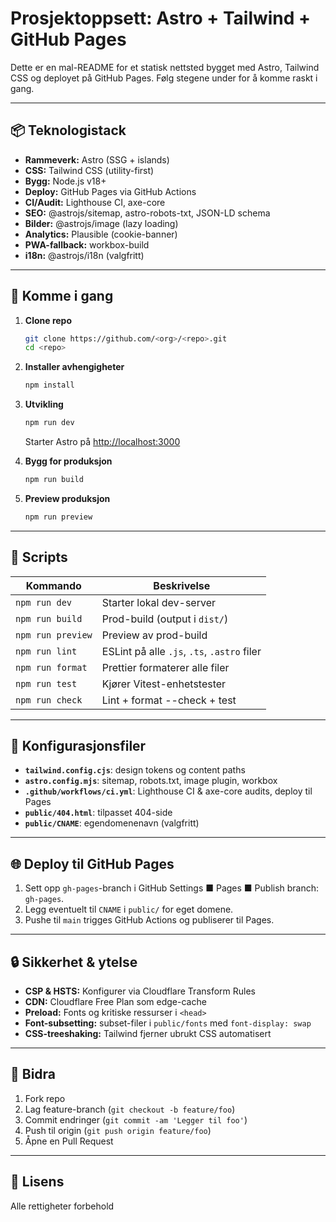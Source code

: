 # Prosjektoppsett: Astro + Tailwind + GitHub Pages

Dette er en mal-README for et statisk nettsted bygget med Astro, Tailwind CSS og deployet på GitHub Pages. Følg stegene under for å komme raskt i gang.

---

## 📦 Teknologistack

* **Rammeverk:** Astro (SSG + islands)
* **CSS:** Tailwind CSS (utility-first)
* **Bygg:** Node.js v18+
* **Deploy:** GitHub Pages via GitHub Actions
* **CI/Audit:** Lighthouse CI, axe-core
* **SEO:** @astrojs/sitemap, astro-robots-txt, JSON-LD schema
* **Bilder:** @astrojs/image (lazy loading)
* **Analytics:** Plausible (cookie-banner)
* **PWA-fallback:** workbox-build
* **i18n:** @astrojs/i18n (valgfritt)

---

## 🚀 Komme i gang

1. **Clone repo**

   ```bash
   git clone https://github.com/<org>/<repo>.git
   cd <repo>
   ```

2. **Installer avhengigheter**

   ```bash
   npm install
   ```

3. **Utvikling**

   ```bash
   npm run dev
   ```

   Starter Astro på [http://localhost:3000](http://localhost:3000)

4. **Bygg for produksjon**

   ```bash
   npm run build
   ```

5. **Preview produksjon**

   ```bash
   npm run preview
   ```

---

## 🔧 Scripts

| Kommando          | Beskrivelse                                 |
| ----------------- | ------------------------------------------- |
| `npm run dev`     | Starter lokal dev-server                    |
| `npm run build`   | Prod-build (output i `dist/`)               |
| `npm run preview` | Preview av prod-build                       |
| `npm run lint`    | ESLint på alle `.js`, `.ts`, `.astro` filer |
| `npm run format`  | Prettier formaterer alle filer              |
| `npm run test`    | Kjører Vitest-enhetstester                  |
| `npm run check`   | Lint + format --check + test                |

---

## 🔨 Konfigurasjonsfiler

* **`tailwind.config.cjs`**: design tokens og content paths
* **`astro.config.mjs`**: sitemap, robots.txt, image plugin, workbox
* **`.github/workflows/ci.yml`**: Lighthouse CI & axe-core audits, deploy til Pages
* **`public/404.html`**: tilpasset 404-side
* **`public/CNAME`**: egendomenenavn (valgfritt)

---

## 🌐 Deploy til GitHub Pages

1. Sett opp `gh-pages`-branch i GitHub Settings ■ Pages ■ Publish branch: `gh-pages`.
2. Legg eventuelt til `CNAME` i `public/` for eget domene.
3. Pushe til `main` trigges GitHub Actions og publiserer til Pages.

---

## 🔒 Sikkerhet & ytelse

* **CSP & HSTS:** Konfigurer via Cloudflare Transform Rules
* **CDN:** Cloudflare Free Plan som edge-cache
* **Preload:** Fonts og kritiske ressurser i `<head>`
* **Font-subsetting:** subset-filer i `public/fonts` med `font-display: swap`
* **CSS-treeshaking:** Tailwind fjerner ubrukt CSS automatisert

---

## 🤝 Bidra

1. Fork repo
2. Lag feature-branch (`git checkout -b feature/foo`)
3. Commit endringer (`git commit -am 'Legger til foo'`)
4. Push til origin (`git push origin feature/foo`)
5. Åpne en Pull Request

---

## 📄 Lisens

&#x20;

Alle rettigheter forbehold
